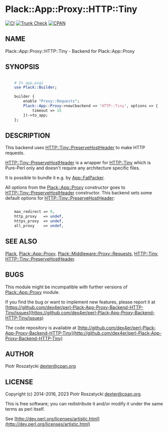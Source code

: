 # Plack::App::Proxy::HTTP::Tiny

[![CI](https://github.com/dex4er/perl-Plack-App-Proxy-Backend-HTTP-Tiny/actions/workflows/ci.yaml/badge.svg)](https://github.com/dex4er/perl-Plack-App-Proxy-Backend-HTTP-Tiny/actions/workflows/ci.yaml)
[![Trunk Check](https://github.com/dex4er/perl-Plack-App-Proxy-Backend-HTTP-Tiny/actions/workflows/trunk.yaml/badge.svg)](https://github.com/dex4er/perl-Plack-App-Proxy-Backend-HTTP-Tiny/actions/workflows/trunk.yaml)
[![CPAN](https://img.shields.io/cpan/v/Plack-App-Proxy-Backend-HTTP-Tiny)](https://metacpan.org/dist/Plack-App-Proxy-Backend-HTTP-Tiny)

## NAME

Plack::App::Proxy::HTTP::Tiny - Backend for Plack::App::Proxy

## SYNOPSIS

```perl

    # In app.psgi
    use Plack::Builder;

    builder {
        enable "Proxy::Requests";
        Plack::App::Proxy->new(backend => 'HTTP::Tiny', options => {
            timeout => 15
        })->to_app;
    };

```

## DESCRIPTION

This backend uses [HTTP::Tiny::PreserveHostHeader](https://metacpan.org/pod/HTTP%3A%3ATiny%3A%3APreserveHostHeader) to make HTTP requests.

[HTTP::Tiny::PreserveHostHeader](https://metacpan.org/pod/HTTP%3A%3ATiny%3A%3APreserveHostHeader) is a wrapper for [HTTP::Tiny](https://metacpan.org/pod/HTTP%3A%3ATiny) which is
Pure-Perl only and doesn't require any architecture specific files.

It is possible to bundle it e.g. by [App::FatPacker](https://metacpan.org/pod/App%3A%3AFatPacker).

All _options_ from the [Plack::App::Proxy](https://metacpan.org/pod/Plack%3A%3AApp%3A%3AProxy) constructor goes to
[HTTP::Tiny::PreserveHostHeader](https://metacpan.org/pod/HTTP%3A%3ATiny%3A%3APreserveHostHeader) constructor. This backend sets some default
options for [HTTP::Tiny::PreserveHostHeader](https://metacpan.org/pod/HTTP%3A%3ATiny%3A%3APreserveHostHeader):

```perl

    max_redirect => 0,
    http_proxy   => undef,
    https_proxy  => undef,
    all_proxy    => undef,

```

## SEE ALSO

[Plack](https://metacpan.org/pod/Plack), [Plack::App::Proxy](https://metacpan.org/pod/Plack%3A%3AApp%3A%3AProxy), [Plack::Middleware::Proxy::Requests](https://metacpan.org/pod/Plack%3A%3AMiddleware%3A%3AProxy%3A%3ARequests),
[HTTP::Tiny](https://metacpan.org/pod/HTTP%3A%3ATiny), [HTTP::Tiny::PreserveHostHeader](https://metacpan.org/pod/HTTP%3A%3ATiny%3A%3APreserveHostHeader).

## BUGS

This module might be incompatible with further versions of
[Plack::App::Proxy](https://metacpan.org/pod/Plack%3A%3AApp%3A%3AProxy) module.

If you find the bug or want to implement new features, please report it at
[https://github.com/dex4er/perl-Plack-App-Proxy-Backend-HTTP-Tiny/issues](https://github.com/dex4er/perl-Plack-App-Proxy-Backend-HTTP-Tiny/issues)

The code repository is available at
[http://github.com/dex4er/perl-Plack-App-Proxy-Backend-HTTP-Tiny](http://github.com/dex4er/perl-Plack-App-Proxy-Backend-HTTP-Tiny)

## AUTHOR

Piotr Roszatycki <dexter@cpan.org>

## LICENSE

Copyright (c) 2014-2016, 2023 Piotr Roszatycki <dexter@cpan.org>.

This is free software; you can redistribute it and/or modify it under
the same terms as perl itself.

See [http://dev.perl.org/licenses/artistic.html](http://dev.perl.org/licenses/artistic.html)

